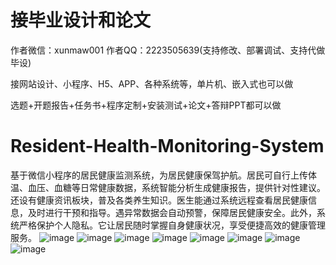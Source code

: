# 接毕业设计和论文
作者微信：xunmaw001  作者QQ：2223505639(支持修改、部署调试、支持代做毕设)

接网站设计、小程序、H5、APP、各种系统等，单片机、嵌入式也可以做

选题+开题报告+任务书+程序定制+安装测试+论文+答辩PPT都可以做
# Resident-Health-Monitoring-System
基于微信小程序的居民健康监测系统，为居民健康保驾护航。居民可自行上传体温、血压、血糖等日常健康数据，系统智能分析生成健康报告，提供针对性建议。还设有健康资讯板块，普及各类养生知识。医生能通过系统远程查看居民健康信息，及时进行干预和指导。遇异常数据会自动预警，保障居民健康安全。此外，系统严格保护个人隐私。它让居民随时掌握自身健康状况，享受便捷高效的健康管理服务。 
![image](https://github.com/user-attachments/assets/87a75c8f-02de-4fa1-9d7c-4a5d9d107c7f)
![image](https://github.com/user-attachments/assets/8975b1ed-ef22-4704-ac1e-ab95da23382f)
![image](https://github.com/user-attachments/assets/12d5f7fe-9e1d-4f41-b34e-3d66f81e176e)
![image](https://github.com/user-attachments/assets/ac3dc246-37b8-4e4e-8136-cc5fe2e89103)
![image](https://github.com/user-attachments/assets/20e8425f-4ee8-42c2-b428-a9dc02468229)
![image](https://github.com/user-attachments/assets/11c9343f-b8a5-4860-9bcd-248625b5327e)
![image](https://github.com/user-attachments/assets/a36ff88f-3e7d-45d9-9c32-3c1857cf7d94)
![image](https://github.com/user-attachments/assets/4305f533-6854-4624-906c-43590771bdd5)
